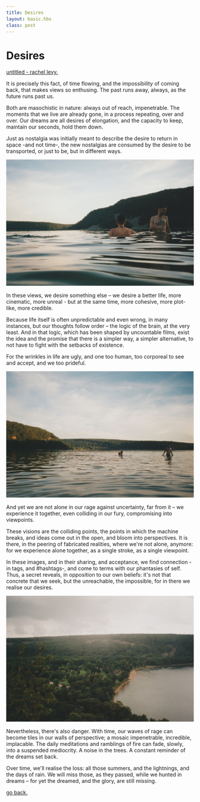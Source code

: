```yaml
---
title: Desires
layout: basic.hbs
class: post
---
```


# Desires

[untitled - rachel levy.](https://www.flickr.com/photos/127269674@N04)

It is precisely this fact, of time flowing, and the impossibility of coming back, that makes views so enthusing. The past runs away, always, as the future runs past us.

Both are masochistic in nature: always out of reach, impenetrable. The moments that we live are already gone, in a process repeating, over and over. Our dreams are all desires of elongation, and the capacity to keep, maintain our seconds, hold them down.

Just as nostalgia was initially meant to describe the desire to return in space -and not time-, the new nostalgias are consumed by the desire to be transported, or just to be, but in different ways.

![untitled - rachel levy](../media/posts/desires/desires1.jpg)

In these views, we desire something else – we desire a better life, more cinematic, more unreal - but at the same time, more cohesive, more plot-like, more credible.

Because life itself is often unpredictable and even wrong, in many instances, but our thoughts follow order – the logic of the brain, at the very least. And in that logic, which has been shaped by uncountable films, exist the idea and the promise that there is a simpler way, a simpler alternative, to not have to fight with the setbacks of existence.

For the wrinkles in life are ugly, and one too human, too corporeal to see and accept, and we too prideful.

![untitled - rachel levy](../media/posts/desires/desires2.jpg)

And yet we are not alone in our rage against uncertainty, far from it – we experience it together, even colliding in our fury, compromising into viewpoints.

These visions are the colliding points, the points in which the machine breaks, and ideas come out in the open, and bloom into perspectives. It is there, in the peering of fabricated realities, where we're not alone, anymore: for we experience alone together, as a single stroke, as a single viewpoint.

In these images, and in their sharing, and acceptance, we find connection -in tags, and #hashtags-, and come to terms with our phantasies of self. Thus, a secret reveals, in opposition to our own beliefs: it's not that concrete that we seek, but the unreachable, the impossible, for in there we realise our desires.

![untitled - rachel levy](../media/posts/desires/desires3.jpg)

Nevertheless, there's also danger. With time, our waves of rage can become tiles in our walls of perspective; a mosaic impenetrable, incredible, implacable. The daily meditations and ramblings of fire can fade, slowly, into a suspended mediocrity. A noise in the trees. A constant reminder of the dreams set back.

Over time, we'll realise the loss: all those summers, and the lightnings, and the days of rain. We will miss those, as they passed, while we hunted in dreams – for yet the dreamed, and the glory, are still missing.

[go back.](index.html)
